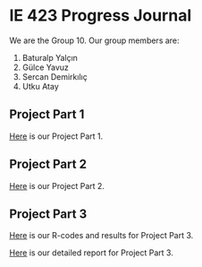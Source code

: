 # IE 423 Progress Journal

We are the Group 10. Our group members are:
1. Baturalp Yalçın
2. Gülce Yavuz
3. Sercan Demirkılıç
4. Utku Atay


## Project Part 1
[Here](IE423-Project-Part-1.html) is our Project Part 1.

## Project Part 2
[Here](IE423-Project-Part-2.html) is our Project Part 2.

## Project Part 3

[Here](IE423-Project-Part-2.html) is our R-codes and results for  Project Part 3.

[Here](IE423-Project-Part-2.html) is our detailed report for Project Part 3.
